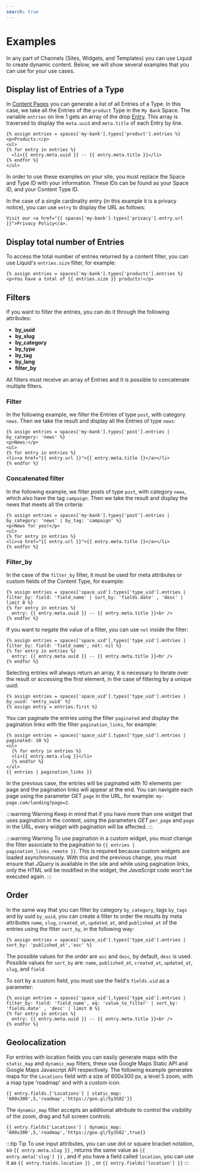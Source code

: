 ```yaml
---
search: true
---
```


# Examples

In any part of Channels (Sites, Widgets, and Templates) you can use Liquid to create dynamic content. Below, we will show several examples that you can use for your use cases.

## Display list of Entries of a Type

In [Content Pages](/en/platform/channels/pages.html#content-page) you can generate a list of all Entries of a Type. In this case, we take all the Entries of the `product` Type in the `My Bank` Space. The variable `entries` on line 1 gets an array of the drop [Entry](/en/platform/channels/drops.html#entry). This array is traversed to display the `meta.uuid` and `meta.title` of each Entry by line. 

```liquid
{% assign entries = spaces['my-bank'].types['product'].entries %}
<p>Products:</p>
<ul>
{% for entry in entries %}
  <li>{{ entry.meta.uuid }} -- {{ entry.meta.title }}</li>
{% endfor %}
</ul>
```

In order to use these examples on your site, you must replace the Space and Type ID with your information. These IDs can be found as your Space ID, and your Content Type ID.

In the case of a single cardinality entry (in this example it is a privacy notice), you can use `entry` to display the URL as follows:

```liquid
Visit our <a href="{{ spaces['my-bank'].types['privacy'].entry.url }}">Privacy Policy</a>.
```

## Display total number of Entries

To access the total number of entries returned by a content filter, you can use Liquid's `entries.size` filter, for example:

```liquid
{% assign entries = spaces['my-bank'].types['products'].entries %}
<p>You have a total of {{ entries.size }} products!</p>
```

## Filters

If you want to filter the entries, you can do it through the following attributes: 
  - **by_uuid**
  - **by_slug**
  - **by_category**
  - **by_type**
  - **by_tag**
  - **by_lang**
  - **filter_by**

All filters must receive an array of Entries and it is possible to concatenate multiple filters. 

### Filter

In the following example, we filter the Entries of type `post`, with category `news`. Then we take the result and display all the Entries of type `news`:

```liquid
{% assign entries = spaces['my-bank'].types['post'].entries | by_category: 'news' %}
<p>News:</p>
<ul>
{% for entry in entries %}
<li><a href="{{ entry.url }}">{{ entry.meta.title }}</a></li>
{% endfor %}    
```

### Concatenated filter

In the following example, we filter posts of type `post`, with category `news`, which also have the tag `campaign`. Then we take the result and display the news that meets all the criteria:

```liquid
{% assign entries = spaces['my-bank'].types['post'].entries | by_category: 'news' | by_tag: 'campaign' %}
<p>News for you!</p>
<ul>
{% for entry in entries %}
<li><a href="{{ entry.url }}">{{ entry.meta.title }}</a></li>
{% endfor %}    
```

### Filter_by

In the case of the `filter_by` filter, it must be used for meta attributes or custom fields of the Content Type, for example:

```liquid
{% assign entries = spaces['space_uid'].types['type_uid'].entries | filter_by: field: 'field_name' | sort_by: 'fields.date' , 'desc' | limit 8 %}
{% for entry in entries %}
  entry: {{ entry.meta.uuid }} -- {{ entry.meta.title }}<br />
{% endfor %}
```

If you want to negate the value of a filter, you can use `not` inside the filter:

```liquid
{% assign entries = spaces['space_uid'].types['type_uid'].entries | filter_by: field: 'field_name', not: nil %}
{% for entry in entries %}
  entry: {{ entry.meta.uuid }} -- {{ entry.meta.title }}<br />
{% endfor %}
```

Selecting entries will always return an array, it is necessary to iterate over the result or accessing the first element, in the case of filtering by a unique uuid:

```liquid
{% assign entries = spaces['space_uid'].types['type_uid'].entries | by_uuid: 'entry_uuid' %}
{% assign entry = entries.first %}
```

You can paginate the entries using the filter `paginated` and display the pagination links with the filter `pagination_links`, for example:

```liquid
{% assign entries = spaces['space_uid'].types['type_uid'].entries | paginated: 10 %}
<ul>
  {% for entry in entries %}
  <li>{{ entry.meta.slug }}</li>
  {% endfor %}
</ul>
{{ entries | pagination_links }}
```

In the previous case, the entries will be paginated with 10 elements per page and the pagination links will appear at the end. You can navigate each page using the parameter GET `page` in the URL, for example: `my-page.com/landing?page=2`.

:::warning Warning
Keep in mind that if you have more than one widget that uses pagination in the content, using the parameters _GET_ `per_page` and `page` in the URL, every widget with pagination will be affected.
:::

:::warning Warning
To use pagination in a custom widget, you must change the filter associate to the pagination to <span v-pre>`{{ entries | pagination_links_remote }}`</span>.  This is required because custom widgets are loaded asynchronously. With this and the previous change, you must ensure that _JQuery_ is available in the site and while using pagination links, only the HTML will be modified in the widget, the _JavaScript_ code won't be executed again. 
:::

## Order

In the same way that you can filter by category `by_category`, tags `by_tags` and by uuid `by_uuid`, you can create a filter to order the results by meta attributes `name`, `slug`, `created_at`, `updated_at`, and `published_at` of the entries using the filter `sort_by`, in the following way:

```liquid
{% assign entries = spaces['space_uid'].types['type_uid'].entries | sort_by: 'published_at','asc' %}
```

The possible values for the order are `asc` and `desc`, by default, `desc` is used.
Possible values for `sort_by` are: `name`, `published_at`, `created_at`, `updated_at`, `slug`, and `field`.

To sort by a custom field, you must use the field's `fields.uid` as a parameter:

```liquid
{% assign entries = spaces['space_uid'].types['type_uid'].entries | filter_by: field: 'field_name', eq: 'value_to_filter' | sort_by: 'fields.date' , 'desc' | limit 8 %}
{% for entry in entries %}
  entry: {{ entry.meta.uuid }} -- {{ entry.meta.title }}<br />
{% endfor %}
```

## Geolocalization

For entries with location fields you can easily generate maps with the `static_map` and `dynamic_map` filters, these use Google Maps Static API and Google Maps Javascript API respectively. The following example generates maps for the `Locations` field with a size of 600x300 px, a level 5 zoom, with a map type 'roadmap' and with a custom icon.

```liquid
{{ entry.fields.['Locations'] | static_map: '600x300',5,'roadmap','https://goo.gl/5y3S82'}}
```

The `dynamic_map` filter accepts an additional attribute to control the visibility of the zoom, drag and full screen controls.

```liquid
{{ entry.fields['Locations'] | dynamic_map: '600x300',5,'roadmap','https://goo.gl/5y3S82',true}}
```

:::tip Tip
To use input attributes, you can use dot or square bracket notation, so <span v-pre> `{{ entry.meta.slug }}` </span>, returns the same value as <span v-pre> `{{ entry.meta['slug'] }}` </span>, and if you have a field called `location`, you can use it as <span v-pre> `{{ entry.fields.location }} `</span>, or <span v-pre>`{{ entry.fields['location'] }}`</span> 
:::

